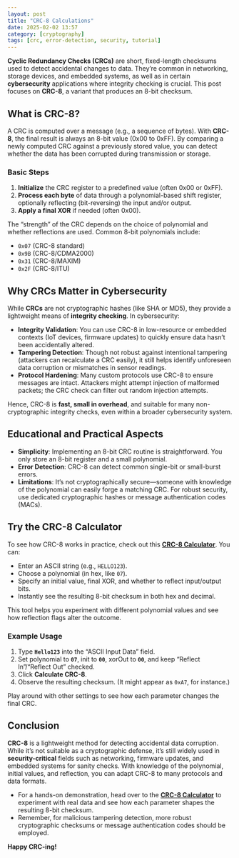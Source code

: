 ```yaml
---
layout: post
title: "CRC-8 Calculations"
date: 2025-02-02 13:57
category: [cryptography]
tags: [crc, error-detection, security, tutorial]
---
```


**Cyclic Redundancy Checks (CRCs)** are short, fixed-length checksums used to detect accidental changes to data. They’re common in networking, storage devices, and embedded systems, as well as in certain **cybersecurity** applications where integrity checking is crucial. This post focuses on **CRC-8**, a variant that produces an 8-bit checksum.

## What is CRC-8?

A CRC is computed over a message (e.g., a sequence of bytes). With **CRC-8**, the final result is always an 8-bit value (0x00 to 0xFF). By comparing a newly computed CRC against a previously stored value, you can detect whether the data has been corrupted during transmission or storage.

### Basic Steps

1. **Initialize** the CRC register to a predefined value (often 0x00 or 0xFF).  
2. **Process each byte** of data through a polynomial-based shift register, optionally reflecting (bit-reversing) the input and/or output.  
3. **Apply a final XOR** if needed (often 0x00).  

The “strength” of the CRC depends on the choice of polynomial and whether reflections are used. Common 8-bit polynomials include:
- `0x07` (CRC-8 standard)
- `0x9B` (CRC-8/CDMA2000)
- `0x31` (CRC-8/MAXIM)
- `0x2F` (CRC-8/ITU)

## Why CRCs Matter in Cybersecurity

While **CRCs** are not cryptographic hashes (like SHA or MD5), they provide a lightweight means of **integrity checking**. In cybersecurity:

- **Integrity Validation**: You can use CRC-8 in low-resource or embedded contexts (IoT devices, firmware updates) to quickly ensure data hasn’t been accidentally altered.  
- **Tampering Detection**: Though not robust against intentional tampering (attackers can recalculate a CRC easily), it still helps identify unforeseen data corruption or mismatches in sensor readings.  
- **Protocol Hardening**: Many custom protocols use CRC-8 to ensure messages are intact. Attackers might attempt injection of malformed packets; the CRC check can filter out random injection attempts.

Hence, CRC-8 is **fast, small in overhead**, and suitable for many non-cryptographic integrity checks, even within a broader cybersecurity system.

## Educational and Practical Aspects

- **Simplicity**: Implementing an 8-bit CRC routine is straightforward. You only store an 8-bit register and a small polynomial.  
- **Error Detection**: CRC-8 can detect common single-bit or small-burst errors.  
- **Limitations**: It’s not cryptographically secure—someone with knowledge of the polynomial can easily forge a matching CRC. For robust security, use dedicated cryptographic hashes or message authentication codes (MACs).  

## Try the CRC-8 Calculator

To see how CRC-8 works in practice, check out this **[CRC-8 Calculator](https://alandonovan.site/crc/)**. You can:

- Enter an ASCII string (e.g., `HELLO123`).  
- Choose a polynomial (in hex, like `07`).  
- Specify an initial value, final XOR, and whether to reflect input/output bits.  
- Instantly see the resulting 8-bit checksum in both hex and decimal.

This tool helps you experiment with different polynomial values and see how reflection flags alter the outcome.

### Example Usage

1. Type **`Hello123`** into the “ASCII Input Data” field.  
2. Set polynomial to **`07`**, init to **`00`**, xorOut to **`00`**, and keep “Reflect In”/“Reflect Out” checked.  
3. Click **Calculate CRC-8**.  
4. Observe the resulting checksum. (It might appear as `0xA7`, for instance.)

Play around with other settings to see how each parameter changes the final CRC.

## Conclusion

**CRC-8** is a lightweight method for detecting accidental data corruption. While it’s not suitable as a cryptographic defense, it’s still widely used in **security-critical** fields such as networking, firmware updates, and embedded systems for sanity checks. With knowledge of the polynomial, initial values, and reflection, you can adapt CRC-8 to many protocols and data formats.

- For a hands-on demonstration, head over to the **[CRC-8 Calculator](https://alandonovan.site/crc/)** to experiment with real data and see how each parameter shapes the resulting 8-bit checksum.
- Remember, for malicious tampering detection, more robust cryptographic checksums or message authentication codes should be employed.  

**Happy CRC-ing!**

